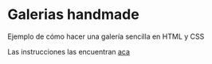 # Galerias handmade
Ejemplo de cómo hacer una galería sencilla en HTML y CSS

Las instrucciones las encuentran [aca](https://www.notion.so/catedrawis/Galer-a-a-mano-1a89d547fcb74e369111b7aa6ccc6f1a)
